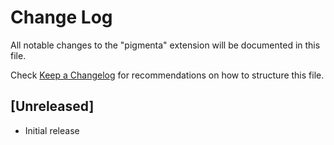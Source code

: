 # Change Log

All notable changes to the "pigmenta" extension will be documented in this file.

Check [Keep a Changelog](http://keepachangelog.com/) for recommendations on how to structure this file.

## [Unreleased]

- Initial release